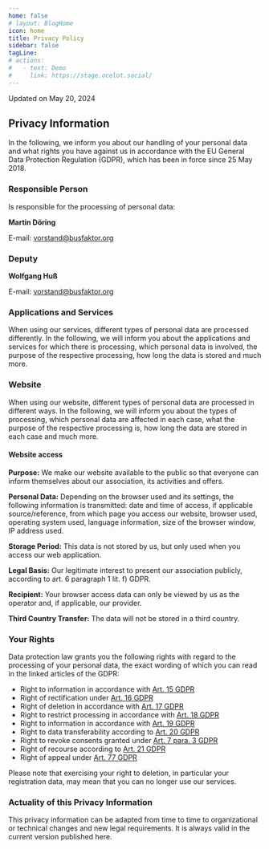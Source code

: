 ```yaml
---
home: false
# layout: BlogHome
icon: home
title: Privacy Policy
sidebar: false
tagLine: 
# actions:
#   - text: Demo
#     link: https://stage.ocelot.social/
---
```


Updated on May 20, 2024

## Privacy Information

In the following, we inform you about our handling of your personal data and what rights you have against us in accordance with the EU General Data Protection Regulation (GDPR), which has been in force since 25 May 2018.

### Responsible Person

Is responsible for the processing of personal data:

<!-- markdownlint-disable-next-line no-emphasis-as-heading -->
**Martin Döring**

E-mail: <vorstand@busfaktor.org>

### Deputy

<!-- markdownlint-disable-next-line no-emphasis-as-heading -->
**Wolfgang Huß**

E-mail: <vorstand@busfaktor.org>

### Applications and Services

When using our services, different types of personal data are processed differently. In the following, we will inform you about the applications and services for which there is processing, which personal data is involved, the purpose of the respective processing, how long the data is stored and much more.

### Website

When using our website, different types of personal data are processed in different ways. In the following, we will inform you about the types of processing, which personal data are affected in each case, what the purpose of the respective processing is, how long the data are stored in each case and much more.

#### Website access

**Purpose:** We make our website available to the public so that everyone can inform themselves about our association, its activities and offers.

**Personal Data:** Depending on the browser used and its settings, the following information is transmitted: date and time of access, if applicable source/reference, from which page you access our website, browser used, operating system used, language information, size of the browser window, IP address used.

**Storage Period:** This data is not stored by us, but only used when you access our web application.

**Legal Basis:** Our legitimate interest to present our association publicly, according to art. 6 paragraph 1 lit. f) GDPR.

**Recipient:** Your browser access data can only be viewed by us as the operator and, if applicable, our provider.

**Third Country Transfer:** The data will not be stored in a third country.

<!-- #### Session Cookies

**Purpose:** We use a cookie for navigation on our website

**Personal Data:** A session cookie, starting with busfaktor

**Storage Period:** Half an hour after the last access

**Legal Basis:** Our legitimate interest to present our association publicly, according to art. 6 paragraph 1 lit. f) GDPR.

**Recipient:** Only you, saved in your browser

**Forwarding to Third Parties:** None

**Third Country Transfer:** None -->

### Your Rights

Data protection law grants you the following rights with regard to the processing of your personal data, the exact wording of which you can read in the linked articles of the GDPR:

- Right to information in accordance with [Art. 15 GDPR](https://gdpr-info.eu/art-15-gdpr/)
- Right of rectification under [Art. 16 GDPR](https://gdpr-info.eu/art-16-gdpr/)
- Right of deletion in accordance with [Art. 17 GDPR](https://gdpr-info.eu/art-17-gdpr/)
- Right to restrict processing in accordance with [Art. 18 GDPR](https://gdpr-info.eu/art-18-gdpr/)
- Right to information in accordance with [Art. 19 GDPR](https://gdpr-info.eu/art-19-gdpr/)
- Right to data transferability according to [Art. 20 GDPR](https://gdpr-info.eu/art-20-gdpr/)
- Right to revoke consents granted under [Art. 7 para. 3 GDPR](https://gdpr-info.eu/art-7-gdpr/)
- Right of recourse according to [Art. 21 GDPR](https://gdpr-info.eu/art-21-gdpr/)
- Right of appeal under [Art. 77 GDPR](https://gdpr-info.eu/art-77-gdpr/)

Please note that exercising your right to deletion, in particular your registration data, may mean that you can no longer use our services.

### Actuality of this Privacy Information

This privacy information can be adapted from time to time to organizational or technical changes and new legal requirements. It is always valid in the current version published here.
